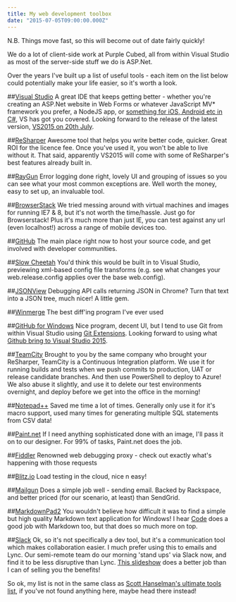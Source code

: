 ```yaml
---
title: My web development toolbox
date: "2015-07-05T09:00:00.000Z"
---
```


N.B. Things move fast, so this will become out of date fairly quickly!

We do a lot of client-side work at Purple Cubed, all from within Visual Studio as most of the server-side stuff we do is ASP.Net.

Over the years I've built up a list of useful tools - each item on the list below could potentially make your life easier, so it's worth a look.

##[Visual Studio](https://www.visualstudio.com/)
A great IDE that keeps getting better - whether you're creating an ASP.Net website in Web Forms or whatever JavaScript MV\* framework you prefer, a NodeJS app, or [something for iOS, Android etc in C#](https://www.visualstudio.com/en-us/features/xamarin-vs.aspx), VS has got you covered. Looking forward to the release of the latest version, [VS2015 on 20th July](http://blogs.windows.com/buildingapps/2015/06/29/release-dates-and-compatibility-visual-studio-2015-and-windows-10-sdk/).

##[ReSharper](https://www.jetbrains.com/resharper/)
Awesome tool that helps you write better code, quicker. Great ROI for the licence fee. Once you've used it, you won't be able to live without it. That said, apparently VS2015 will come with some of ReSharper's best features already built in.

##[RayGun](http://raygun.io)
Error logging done right, lovely UI and grouping of issues so you can see what your most common exceptions are. Well worth the money, easy to set up, an invaluable tool.

##[BrowserStack](https://www.browserstack.com/)
We tried messing around with virtual machines and images for running IE7 & 8, but it's not worth the time/hassle. Just go for Browserstack! Plus it's much more than just IE, you can test against any url (even localhost!) across a range of mobile devices too.

##[GitHub](http://github.com)
The main place right now to host your source code, and get involved with developer communities.

##[Slow Cheetah](https://visualstudiogallery.msdn.microsoft.com/69023d00-a4f9-4a34-a6cd-7e854ba318b5)
You'd think this would be built in to Visual Studio, previewing xml-based config file transforms (e.g. see what changes your web.release.config applies over the base web.config).

##[JSONView](https://chrome.google.com/webstore/detail/jsonview/chklaanhfefbnpoihckbnefhakgolnmc)
Debugging API calls returning JSON in Chrome? Turn that text into a JSON tree, much nicer! A little gem.

##[Winmerge](http://winmerge.org/?lang=en)
The best diff'ing program I've ever used

##[GitHub for Windows](https://windows.github.com/)
Nice program, decent UI, but I tend to use Git from within Visual Studio using [Git Extensions](https://visualstudiogallery.msdn.microsoft.com/8f594baa-e44e-4114-8381-e175ace0fe97). Looking forward to using what [Github bring to Visual Studio 2015](http://blogs.msdn.com/b/visualstudio/archive/2015/04/30/announcing-the-github-extension-for-visual-studio.aspx).

##[TeamCity](https://www.jetbrains.com/teamcity/)
Brought to you by the same company who brought your ReSharper, TeamCity is a Continuous Integration platform. We use it for running builds and tests when we push commits to production, UAT or release candidate branches. And then use PowerShell to deploy to Azure! We also abuse it slightly, and use it to delete our test environments overnight, and deploy before we get into the office in the morning!

##[Notepad++](https://notepad-plus-plus.org/)
Saved me time a lot of times. Generally only use it for it's macro support, used many times for generating multiple SQL statements from CSV data!

##[Paint.net](http://www.getpaint.net/index.html)
If I need anything sophisticated done with an image, I'll pass it on to our designer. For 99% of tasks, Paint.net does the job.

##[Fiddler](http://www.telerik.com/fiddler)
Renowned web debugging proxy - check out exactly what's happening with those requests

##[Blitz.io](https://www.blitz.io/)
Load testing in the cloud, nice n easy!

##[Mailgun](http://www.mailgun.com/)
Does a simple job well - sending email. Backed by Rackspace, and better priced (for our scenario, at least) than SendGrid.

##[MarkdownPad2](http://markdownpad.com/)
You wouldn't believe how difficult it was to find a simple but high quality Markdown text application for Windows! I hear [Code](https://code.visualstudio.com/) does a good job with Markdown too, but that does so much more on top.

##[Slack](https://slack.com/)
Ok, so it's not specifically a dev tool, but it's a communication tool which makes collaboration easier. I much prefer using this to emails and Lync. Our semi-remote team do our morning 'stand ups' via Slack now, and find it to be less disruptive than Lync. [This slideshow](http://slides.com/nomaanahgharian/slack) does a better job than I can of selling you the benefits!

So ok, my list is not in the same class as [Scott Hanselman's ultimate tools list](http://www.hanselman.com/blog/ScottHanselmans2014UltimateDeveloperAndPowerUsersToolListForWindows.aspx), if you've not found anything here, maybe head there instead!
